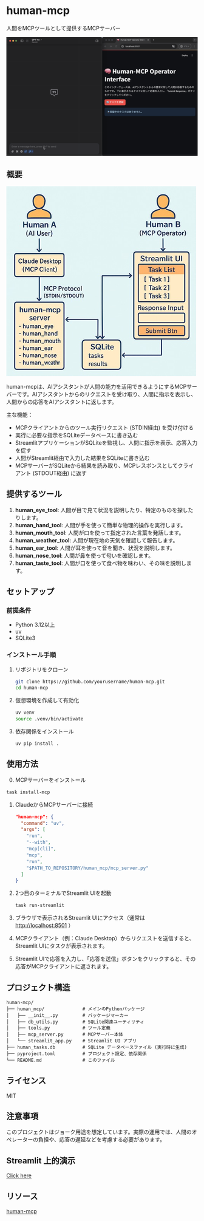 # human-mcp

人間をMCPツールとして提供するMCPサーバー

![demo](.github/assets/demo.gif)

## 概要

![image](.github/assets/arch.jpg)

human-mcpは、AIアシスタントが人間の能力を活用できるようにするMCPサーバーです。AIアシスタントからのリクエストを受け取り、人間に指示を表示し、人間からの応答をAIアシスタントに返します。

主な機能：

- MCPクライアントからのツール実行リクエスト (STDIN経由) を受け付ける
- 実行に必要な指示をSQLiteデータベースに書き込む
- StreamlitアプリケーションがSQLiteを監視し、人間に指示を表示、応答入力を促す
- 人間がStreamlit経由で入力した結果をSQLiteに書き込む
- MCPサーバーがSQLiteから結果を読み取り、MCPレスポンスとしてクライアント (STDOUT経由) に返す

## 提供するツール

1. **human_eye_tool**: 人間が目で見て状況を説明したり、特定のものを探したりします。
2. **human_hand_tool**: 人間が手を使って簡単な物理的操作を実行します。
3. **human_mouth_tool**: 人間が口を使って指定された言葉を発話します。
4. **human_weather_tool**: 人間が現在地の天気を確認して報告します。
5. **human_ear_tool**: 人間が耳を使って音を聞き、状況を説明します。
6. **human_nose_tool**: 人間が鼻を使って匂いを確認します。
7. **human_taste_tool**: 人間が口を使って食べ物を味わい、その味を説明します。

## セットアップ

### 前提条件

- Python 3.12以上
- uv
- SQLite3

### インストール手順

1. リポジトリをクローン

   ```bash
   git clone https://github.com/yourusername/human-mcp.git
   cd human-mcp
   ```

2. 仮想環境を作成して有効化

   ```bash
   uv venv
   source .venv/bin/activate
   ```

3. 依存関係をインストール

   ```bash
   uv pip install .
   ```

## 使用方法

0. MCPサーバーをインストール

  ```bash
  task install-mcp
  ```

1. ClaudeからMCPサーバーに接続

   ```json
   "human-mcp": {
     "command": "uv",
     "args": [
       "run",
       "--with",
       "mcp[cli]",
       "mcp",
       "run",
       "$PATH_TO_REPOSITORY/human_mcp/mcp_server.py"
     ]
   }
   ```

3. 2つ目のターミナルでStreamlit UIを起動

   ```bash
   task run-streamlit
   ```

4. ブラウザで表示されるStreamlit UIにアクセス（通常は <http://localhost:8501> ）

5. MCPクライアント（例：Claude Desktop）からリクエストを送信すると、Streamlit UIにタスクが表示されます。

6. Streamlit UIで応答を入力し、「応答を送信」ボタンをクリックすると、その応答がMCPクライアントに返されます。

## プロジェクト構造

```txt
human-mcp/
├── human_mcp/              # メインのPythonパッケージ
│   ├── __init__.py         # パッケージマーカー
│   ├── db_utils.py         # SQLite関連ユーティリティ
│   ├── tools.py            # ツール定義
│   ├── mcp_server.py       # MCPサーバー本体
│   └── streamlit_app.py    # Streamlit UI アプリ
├── human_tasks.db          # SQLite データベースファイル (実行時に生成)
├── pyproject.toml          # プロジェクト設定、依存関係
└── README.md               # このファイル
```

## ライセンス

MIT

## 注意事項

このプロジェクトはジョーク用途を想定しています。実際の運用では、人間のオペレーターの負担や、応答の遅延などを考慮する必要があります。

## Streamlit 上的演示

[Click here](https://quanngynx-human-mcp-human-mcpmcp-server-yq1kru.streamlit.app/)

## リソース

[human-mcp](https://playbooks.com/mcp/upamune-human)
